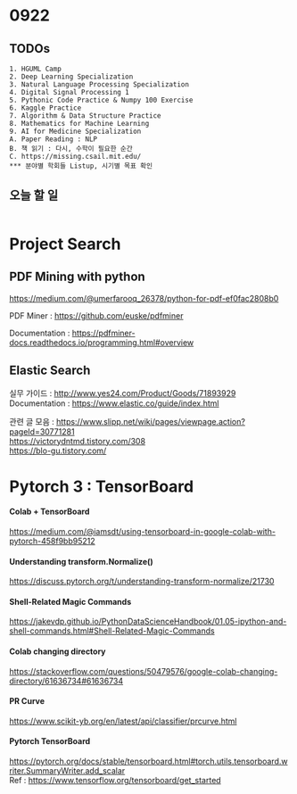 # 0922
## TODOs
```
1. HGUML Camp
2. Deep Learning Specialization
3. Natural Language Processing Specialization
4. Digital Signal Processing 1
5. Pythonic Code Practice & Numpy 100 Exercise
6. Kaggle Practice
7. Algorithm & Data Structure Practice
8. Mathematics for Machine Learning
9. AI for Medicine Specialization
A. Paper Reading : NLP
B. 책 읽기 : 다시, 수학이 필요한 순간
C. https://missing.csail.mit.edu/
*** 분야별 학회들 Listup, 시기별 목표 확인
```

## 오늘 할 일
```

```

# Project Search

## PDF Mining with python
https://medium.com/@umerfarooq_26378/python-for-pdf-ef0fac2808b0

PDF Miner : https://github.com/euske/pdfminer

Documentation : https://pdfminer-docs.readthedocs.io/programming.html#overview

## Elastic Search
실무 가이드 : http://www.yes24.com/Product/Goods/71893929<br>
Documentation : https://www.elastic.co/guide/index.html

관련 글 모음 : https://www.slipp.net/wiki/pages/viewpage.action?pageId=30771281<br>
https://victorydntmd.tistory.com/308<br>
https://blo-gu.tistory.com/


# Pytorch 3 : TensorBoard

#### Colab + TensorBoard
https://medium.com/@iamsdt/using-tensorboard-in-google-colab-with-pytorch-458f9bb95212

#### Understanding transform.Normalize()
https://discuss.pytorch.org/t/understanding-transform-normalize/21730

#### Shell-Related Magic Commands
https://jakevdp.github.io/PythonDataScienceHandbook/01.05-ipython-and-shell-commands.html#Shell-Related-Magic-Commands

#### Colab changing directory
https://stackoverflow.com/questions/50479576/google-colab-changing-directory/61636734#61636734

#### PR Curve
https://www.scikit-yb.org/en/latest/api/classifier/prcurve.html

#### Pytorch TensorBoard
https://pytorch.org/docs/stable/tensorboard.html#torch.utils.tensorboard.writer.SummaryWriter.add_scalar <br>
Ref : https://www.tensorflow.org/tensorboard/get_started